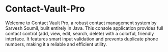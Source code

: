 # Contact-Vault-Pro
Welcome to Contact Vault Pro, a robust contact management system by Sarvesh Soumil, built entirely in Java. This console application provides full contact control (add, view, edit, search, delete) with a colorful, friendly interface. It features smart input validation and prevents duplicate phone numbers, making it a reliable and efficient utility.
